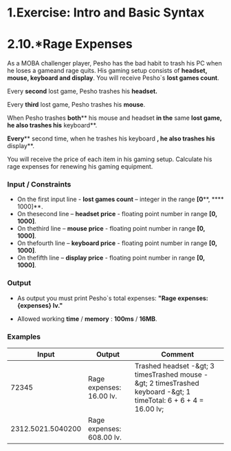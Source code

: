 ﻿# 1.Exercise: Intro and Basic Syntax

# 2.10.\*Rage Expenses

As a MOBA challenger player, Pesho has the bad habit to trash his PC when he loses a gameand rage quits. His gaming setup consists of **headset, mouse, keyboard and display**. You will receive Pesho`s **lost games count**.

Every **second** lost game, Pesho trashes his **headset.**

Every **third** lost game, Pesho trashes his **mouse**.

When Pesho trashes **both**** his mouse and headset **in the** same **lost game, he also trashes his** keyboard**.

**Every**** second time, when he trashes his keyboard **, he also trashes his** display**.

You will receive the price of each item in his gaming setup. Calculate his rage expenses for renewing his gaming equipment.

### Input / Constraints

- On the first input line - **lost games count** – integer in the range **[0****, **** 1000]**.
- On thesecond line – **headset price** - floating point number in range **[0, 100****0****]**.
- On thethird line – **mouse price** - floating point number in range **[0, 100****0****]**.
- On thefourth line – **keyboard price** - floating point number in range **[0, 100****0****]**.
- On thefifth line – **display price** - floating point number in range **[0, 100****0****]**.

### Output

- As output you must print Pesho`s total expenses: **&quot;Rage expenses: {expenses} lv.&quot;**

- Allowed working **time** / **memory** : **100ms** / **16MB**.

### Examples

| **Input** | **Output** | **Comment** |
| --- | --- | --- |
| 72345 | Rage expenses: 16.00 lv. | Trashed headset -\&gt; 3 timesTrashed mouse -\&gt; 2 timesTrashed keyboard -\&gt; 1 timeTotal: 6 + 6 + 4 = 16.00 lv; |
| 2312.5021.5040200 | Rage expenses: 608.00 lv. |   |